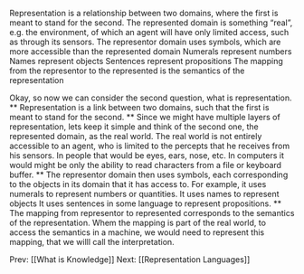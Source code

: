 ﻿Representation is a relationship between two domains, where the first is meant to stand for the second.
The represented domain  is something “real”, e.g. the environment, of which an agent will have only limited access, such as through its sensors.
The representor domain  uses symbols, which are more accessible than the represented domain
Numerals  represent  numbers
Names   represent objects
Sentences  represent  propositions
The mapping from the representor to the represented is the semantics of the representation

Okay, so now we can consider the second question, what is representation.
**
Representation is a link between two domains, such that the first is meant to stand for the second.
**
Since we might have multiple layers of representation, lets keep it simple and think of the second one, the represented domain, as the real world.
The real world is not entirely accessible to an agent, who is limited to the percepts that he receives from his sensors.
In people that would be eyes, ears, nose, etc.
In computers it would might be only the ability to read characters from a file or keyboard buffer.
**
The representor domain then uses symbols, each corresponding to the objects in its domain that it has access to.
For example, it uses numerals to represent numbers or quantities. 
It uses names to represent objects
It uses sentences in some language to represent propositions.
**
The mapping from representor to represented corresponds to the semantics of the representation.
Whem the mapping is part of the real world, to access the semantics in a machine, we would need to represent this mapping, that we willl call the interpretation.

Prev: [[What is Knowledge]]
Next: [[Representation Languages]]